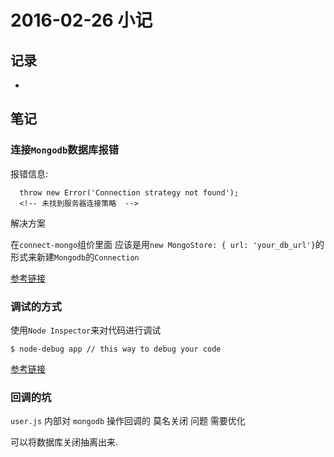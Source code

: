 # 2016-02-26 小记

## 记录

-

## 笔记

### 连接`Mongodb`数据库报错

报错信息:

```
  throw new Error('Connection strategy not found');
  <!-- 未找到服务器连接策略  -->
```

解决方案

在`connect-mongo`组价里面 应该是用`new MongoStore: { url: 'your_db_url'}`的形式来新建`Mongodb`的`Connection`

[参考链接](https://github.com/nswbmw/N-blog/issues/105)

### 调试的方式

使用`Node Inspector`来对代码进行调试

```
$ node-debug app // this way to debug your code
```

[参考链接](https://github.com/node-inspector/node-inspector)

### 回调的坑

`user.js` 内部对 `mongodb` 操作回调的 莫名关闭 问题 需要优化

可以将数据库关闭抽离出来.
